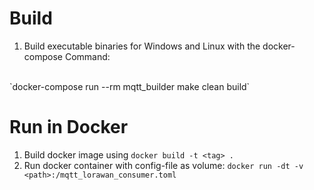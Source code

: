 # Build

1. Build executable binaries for Windows and Linux with the docker-compose Command: 
<br>
`docker-compose run --rm mqtt_builder make clean build`

# Run in Docker

1. Build docker image using `docker build -t <tag> .`
2. Run docker container with config-file as volume: `docker run -dt -v <path>:/mqtt_lorawan_consumer.toml`